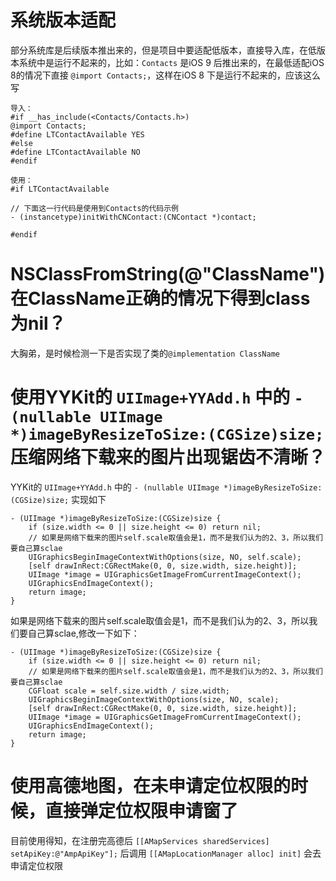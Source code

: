 # 系统版本适配
部分系统库是后续版本推出来的，但是项目中要适配低版本，直接导入库，在低版本系统中是运行不起来的，比如：`Contacts` 是iOS 9 后推出来的，在最低适配iOS 8的情况下直接 `@import Contacts;`，这样在iOS 8 下是运行不起来的，应该这么写

```
导入：
#if __has_include(<Contacts/Contacts.h>)
@import Contacts;
#define LTContactAvailable YES
#else
#define LTContactAvailable NO
#endif

使用：
#if LTContactAvailable

// 下面这一行代码是使用到Contacts的代码示例
- (instancetype)initWithCNContact:(CNContact *)contact; 

#endif
```

# NSClassFromString(@"ClassName") 在ClassName正确的情况下得到class为nil？
大胸弟，是时候检测一下是否实现了类的`@implementation ClassName`

# 使用YYKit的 `UIImage+YYAdd.h` 中的 `- (nullable UIImage *)imageByResizeToSize:(CGSize)size;` 压缩网络下载来的图片出现锯齿不清晰？
YYKit的 `UIImage+YYAdd.h` 中的 `- (nullable UIImage *)imageByResizeToSize:(CGSize)size;` 实现如下

```objc
- (UIImage *)imageByResizeToSize:(CGSize)size {
    if (size.width <= 0 || size.height <= 0) return nil;
    // 如果是网络下载来的图片self.scale取值会是1，而不是我们认为的2、3，所以我们要自己算sclae
    UIGraphicsBeginImageContextWithOptions(size, NO, self.scale);
    [self drawInRect:CGRectMake(0, 0, size.width, size.height)];
    UIImage *image = UIGraphicsGetImageFromCurrentImageContext();
    UIGraphicsEndImageContext();
    return image;
}
```

如果是网络下载来的图片self.scale取值会是1，而不是我们认为的2、3，所以我们要自己算sclae,修改一下如下：

```
- (UIImage *)imageByResizeToSize:(CGSize)size {
    if (size.width <= 0 || size.height <= 0) return nil;
    // 如果是网络下载来的图片self.scale取值会是1，而不是我们认为的2、3，所以我们要自己算sclae
    CGFloat scale = self.size.width / size.width;
    UIGraphicsBeginImageContextWithOptions(size, NO, scale);
    [self drawInRect:CGRectMake(0, 0, size.width, size.height)];
    UIImage *image = UIGraphicsGetImageFromCurrentImageContext();
    UIGraphicsEndImageContext();
    return image;
}
```

# 使用高德地图，在未申请定位权限的时候，直接弹定位权限申请窗了
目前使用得知，在注册完高德后 `[[AMapServices sharedServices] setApiKey:@"AmpApiKey"];` 后调用 `[[AMapLocationManager alloc] init]` 会去申请定位权限